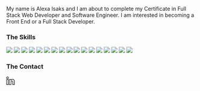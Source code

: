 My name is Alexa Isaks and I am about to complete my Certificate in Full Stack Web Developer and Software Engineer. I am interested in becoming a Front End or a Full Stack Developer.


### The Skills
![](https://img.shields.io/badge/HTML-brightgreen) ![](https://img.shields.io/badge/CSS-green) ![](https://img.shields.io/badge/SASS-yellowgreen) ![](https://img.shields.io/badge/Bootstrap-yellow) ![](https://img.shields.io/badge/JavaScript-orange) ![](https://img.shields.io/badge/jQuery-red) ![](https://img.shields.io/badge/React-blue) ![](https://img.shields.io/badge/Node.js-blueviolet) ![](https://img.shields.io/badge/Express-blue) ![](https://img.shields.io/badge/Mongoose-red) ![](https://img.shields.io/badge/MongoDB-orange) ![](https://img.shields.io/badge/PHP-yellow) ![](https://img.shields.io/badge/Laravel-yellowgreen) ![](https://img.shields.io/badge/Wordpress-green) ![](https://img.shields.io/badge/SQL-brightgreen) ![](https://img.shields.io/badge/MicrosoftSQLServer-green) ![](https://img.shields.io/badge/Git-yellowgreen)

### The Contact
<a href="https://www.linkedin.com/in/alexa-isaks-9111701ba"><img src="./assets/linkedin.png" width="22px"/></a>

